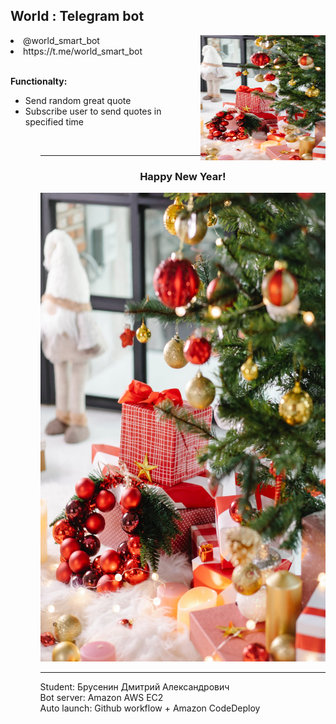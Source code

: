 <h2>World : Telegram bot</h2>
<img src="misc/happy_new_year.jpeg" align="right" width="200" height="200"/>
<li>@world_smart_bot</li>
<li>https://t.me/world_smart_bot</li>
<br/>

**Functionalty:**
<ul>
 <li>Send random great quote</li>
 <li>Subscribe user to send quotes in specified time</li>
<ul>
<br/>
 
<hr/>
<center><h3>Happy New Year!</h3></center> 
<img src="misc/happy_new_year.jpeg" width="500" height="750"/>

 <hr/>
 Student: Брусенин Дмитрий Александрович<br/>
 Bot server: Amazon AWS EC2<br/>
 Auto launch: Github workflow + Amazon CodeDeploy<br/>
 
